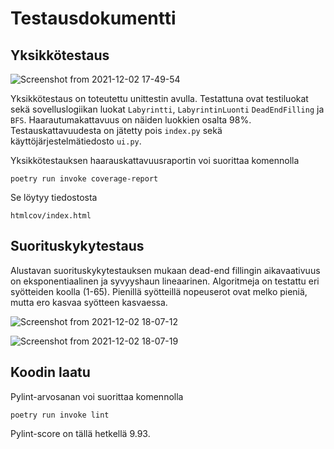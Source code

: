 # Testausdokumentti

## Yksikkötestaus

![Screenshot from 2021-12-02 17-49-54](https://user-images.githubusercontent.com/75749790/144456011-f31d1f6f-e217-4f4d-91dd-0e686251f310.png)

Yksikkötestaus on toteutettu unittestin avulla. Testattuna ovat testiluokat sekä sovelluslogiikan luokat `Labyrintti`, `LabyrintinLuonti` `DeadEndFilling` ja `BFS`. Haarautumakattavuus on näiden luokkien osalta 98%.
Testauskattavuudesta on jätetty pois `index.py` sekä käyttöjärjestelmätiedosto `ui.py`.

Yksikkötestauksen haarauskattavuusraportin voi suorittaa komennolla 
```
poetry run invoke coverage-report
```

Se löytyy tiedostosta 
```
htmlcov/index.html
```

## Suorituskykytestaus

Alustavan suorituskykytestauksen mukaan dead-end fillingin aikavaativuus on eksponentiaalinen ja syvyyshaun lineaarinen. Algoritmeja on testattu eri syötteiden koolla (1-65). Pienillä syötteillä nopeuserot ovat melko pieniä, mutta ero kasvaa syötteen kasvaessa.

![Screenshot from 2021-12-02 18-07-12](https://user-images.githubusercontent.com/75749790/144458911-8a3860ea-64ce-435a-8696-5bce60aaee8e.png)

![Screenshot from 2021-12-02 18-07-19](https://user-images.githubusercontent.com/75749790/144458888-a6f295a6-5766-440f-a94c-aa969bb07dfe.png)

## Koodin laatu

Pylint-arvosanan voi suorittaa komennolla
```
poetry run invoke lint
```

Pylint-score on tällä hetkellä 9.93.
